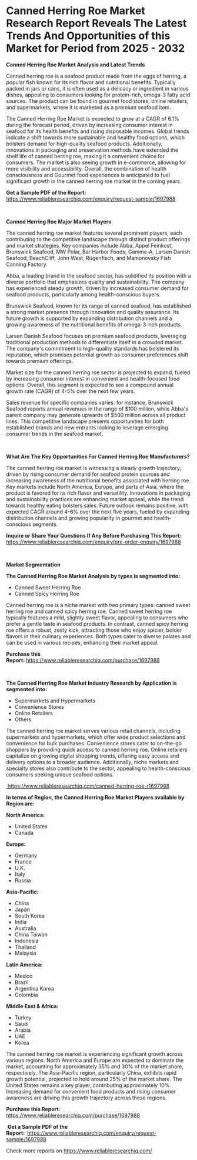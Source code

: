 <p><h1>Canned Herring Roe Market Research Report Reveals The Latest Trends And Opportunities of this Market for Period from 2025 - 2032</h1></p><p><strong>Canned Herring Roe Market Analysis and Latest Trends</strong></p>
<p><p>Canned herring roe is a seafood product made from the eggs of herring, a popular fish known for its rich flavor and nutritional benefits. Typically packed in jars or cans, it is often used as a delicacy or ingredient in various dishes, appealing to consumers looking for protein-rich, omega-3 fatty acid sources. The product can be found in gourmet food stores, online retailers, and supermarkets, where it is marketed as a premium seafood item.</p><p>The Canned Herring Roe Market is expected to grow at a CAGR of 6.1% during the forecast period, driven by increasing consumer interest in seafood for its health benefits and rising disposable incomes. Global trends indicate a shift towards more sustainable and healthy food options, which bolsters demand for high-quality seafood products. Additionally, innovations in packaging and preservation methods have extended the shelf life of canned herring roe, making it a convenient choice for consumers. The market is also seeing growth in e-commerce, allowing for more visibility and accessibility. Overall, the combination of health consciousness and Gourmet food experiences is anticipated to fuel significant growth in the canned herring roe market in the coming years.</p></p>
<p><strong>Get a Sample PDF of the Report:&nbsp;</strong> <a href="https://www.reliableresearchiq.com/enquiry/request-sample/1697988?utm_campaign=1842&utm_medium=2&utm_source=Github&utm_content=ia&utm_term=15022025&utm_id=canned-herring-roe">https://www.reliableresearchiq.com/enquiry/request-sample/1697988</a></p>
<p>&nbsp;</p>
<p><strong>Canned Herring Roe Major Market Players</strong></p>
<p><p>The canned herring roe market features several prominent players, each contributing to the competitive landscape through distinct product offerings and market strategies. Key companies include Abba, Appel Feinkost, Brunswick Seafood, MW Polar, Bar Harbor Foods, Gamma-A, Larsen Danish Seafood, BeachCliff, John West, Rügenfisch, and Mamonovsky Fish Canning Factory.</p><p>Abba, a leading brand in the seafood sector, has solidified its position with a diverse portfolio that emphasizes quality and sustainability. The company has experienced steady growth, driven by increased consumer demand for seafood products, particularly among health-conscious buyers.</p><p>Brunswick Seafood, known for its range of canned seafood, has established a strong market presence through innovation and quality assurance. Its future growth is supported by expanding distribution channels and a growing awareness of the nutritional benefits of omega-3-rich products.</p><p>Larsen Danish Seafood focuses on premium seafood products, leveraging traditional production methods to differentiate itself in a crowded market. The company's commitment to high-quality standards has bolstered its reputation, which promises potential growth as consumer preferences shift towards premium offerings.</p><p>Market size for the canned herring roe sector is projected to expand, fueled by increasing consumer interest in convenient and health-focused food options. Overall, this segment is expected to see a compound annual growth rate (CAGR) of 4-5% over the next few years.</p><p>Sales revenue for specific companies varies: for instance, Brunswick Seafood reports annual revenues in the range of $100 million, while Abba's parent company may generate upwards of $500 million across all product lines. This competitive landscape presents opportunities for both established brands and new entrants looking to leverage emerging consumer trends in the seafood market.</p></p>
<p>&nbsp;</p>
<p><strong>What Are The Key Opportunities For Canned Herring Roe Manufacturers?</strong></p>
<p><p>The canned herring roe market is witnessing a steady growth trajectory, driven by rising consumer demand for seafood protein sources and increasing awareness of the nutritional benefits associated with herring roe. Key markets include North America, Europe, and parts of Asia, where the product is favored for its rich flavor and versatility. Innovations in packaging and sustainability practices are enhancing market appeal, while the trend towards healthy eating bolsters sales. Future outlook remains positive, with expected CAGR around 4-6% over the next five years, fueled by expanding distribution channels and growing popularity in gourmet and health-conscious segments.</p></p>
<p><strong>Inquire or Share Your Questions If Any Before Purchasing This Report:</strong> <a href="https://www.reliableresearchiq.com/enquiry/pre-order-enquiry/1697988?utm_campaign=1842&utm_medium=2&utm_source=Github&utm_content=ia&utm_term=15022025&utm_id=canned-herring-roe">https://www.reliableresearchiq.com/enquiry/pre-order-enquiry/1697988</a></p>
<p>&nbsp;</p>
<p><strong>Market Segmentation</strong></p>
<p><strong>The Canned Herring Roe Market Analysis by types is segmented into:</strong></p>
<p><ul><li>Canned Sweet Herring Roe</li><li>Canned Spicy Herring Roe</li></ul></p>
<p><p>Canned herring roe is a niche market with two primary types: canned sweet herring roe and canned spicy herring roe. Canned sweet herring roe typically features a mild, slightly sweet flavor, appealing to consumers who prefer a gentle taste in seafood products. In contrast, canned spicy herring roe offers a robust, zesty kick, attracting those who enjoy spicier, bolder flavors in their culinary experiences. Both types cater to diverse palates and can be used in various recipes, enhancing their market appeal.</p></p>
<p><strong>Purchase this Report:&nbsp;</strong><a href="https://www.reliableresearchiq.com/purchase/1697988?utm_campaign=1842&utm_medium=2&utm_source=Github&utm_content=ia&utm_term=15022025&utm_id=canned-herring-roe">https://www.reliableresearchiq.com/purchase/1697988</a></p>
<p>&nbsp;</p>
<p><strong>The Canned Herring Roe Market Industry Research by Application is segmented into:</strong></p>
<p><ul><li>Supermarkets and Hypermarkets</li><li>Convenience Stores</li><li>Online Retailers</li><li>Others</li></ul></p>
<p><p>The canned herring roe market serves various retail channels, including supermarkets and hypermarkets, which offer wide product selections and convenience for bulk purchases. Convenience stores cater to on-the-go shoppers by providing quick access to canned herring roe. Online retailers capitalize on growing digital shopping trends, offering easy access and delivery options to a broader audience. Additionally, niche markets and specialty stores also contribute to the sector, appealing to health-conscious consumers seeking unique seafood options.</p></p>
<p><a href="https://www.reliableresearchiq.com/canned-herring-roe-r1697988?utm_campaign=1842&utm_medium=2&utm_source=Github&utm_content=ia&utm_term=15022025&utm_id=canned-herring-roe">&nbsp;https://www.reliableresearchiq.com/canned-herring-roe-r1697988</a></p>
<p><strong>In terms of Region, the Canned Herring Roe Market Players available by Region are:</strong></p>
<p>
    <p> <strong> North America: </strong>
        <ul>
            <li>United States</li>
            <li>Canada</li>
        </ul>
        </p> 
    <p> <strong> Europe: </strong>
        <ul>
            <li>Germany</li>
            <li>France</li>
            <li>U.K.</li>
            <li>Italy</li>
            <li>Russia</li>
        </ul>
        </p> 
    <p> <strong> Asia-Pacific: </strong>
        <ul>
            <li>China</li>
            <li>Japan</li>
            <li>South Korea</li>
            <li>India</li>
            <li>Australia</li>
            <li>China Taiwan</li>
            <li>Indonesia</li>
            <li>Thailand</li>
            <li>Malaysia</li>
        </ul>
        </p> 
    <p> <strong> Latin America: </strong>
        <ul>
            <li>Mexico</li>
            <li>Brazil</li>
            <li>Argentina Korea</li>
            <li>Colombia</li>
        </ul>
        </p> 
    <p> <strong> Middle East & Africa: </strong>
        <ul>
            <li>Turkey</li>
            <li>Saudi</li>
            <li>Arabia</li>
            <li>UAE</li>
            <li>Korea</li>
        </ul>
    </p>
    </p>
<p><p>The canned herring roe market is experiencing significant growth across various regions. North America and Europe are expected to dominate the market, accounting for approximately 35% and 30% of the market share, respectively. The Asia-Pacific region, particularly China, exhibits rapid growth potential, projected to hold around 25% of the market share. The United States remains a key player, contributing approximately 10%. Increasing demand for convenient food products and rising consumer awareness are driving this growth trajectory across these regions.</p></p>
<p><strong>Purchase this Report: </strong><a href="https://www.reliableresearchiq.com/purchase/1697988?utm_campaign=1842&utm_medium=2&utm_source=Github&utm_content=ia&utm_term=15022025&utm_id=canned-herring-roe">https://www.reliableresearchiq.com/purchase/1697988</a></p>
<p>&nbsp;<strong>Get a Sample PDF of the Report:&nbsp;&nbsp;</strong><a href="https://www.reliableresearchiq.com/enquiry/request-sample/1697988?utm_campaign=1842&utm_medium=2&utm_source=Github&utm_content=ia&utm_term=15022025&utm_id=canned-herring-roe">https://www.reliableresearchiq.com/enquiry/request-sample/1697988</a></p>
<p><strong></strong></p>
<p>Check more reports on <a href="https://www.reliableresearchiq.com/?utm_campaign=1842&utm_medium=2&utm_source=Github&utm_content=ia&utm_term=15022025&utm_id=canned-herring-roe">https://www.reliableresearchiq.com/</a></p>